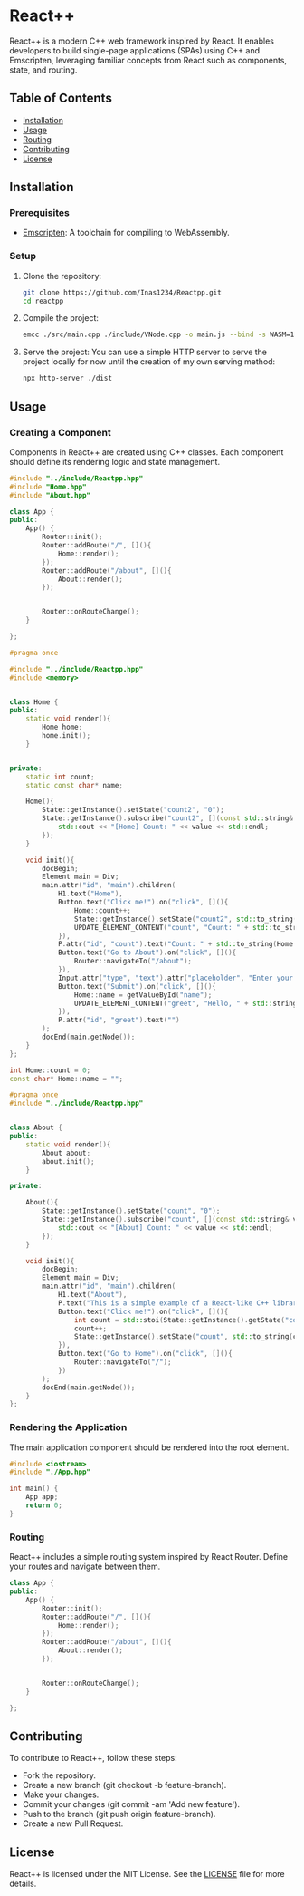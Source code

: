# React++

React++ is a modern C++ web framework inspired by React. It enables developers to build single-page applications (SPAs) using C++ and Emscripten, leveraging familiar concepts from React such as components, state, and routing.

## Table of Contents

- [Installation](#installation)
- [Usage](#usage)
- [Routing](#routing)
- [Contributing](#contributing)
- [License](#license)

## Installation

### Prerequisites

- [Emscripten](https://emscripten.org/docs/getting_started/downloads.html): A toolchain for compiling to WebAssembly.

### Setup

1. Clone the repository:
   ```bash
   git clone https://github.com/Inas1234/Reactpp.git
   cd reactpp
2. Compile the project:
   ```bash
   emcc ./src/main.cpp ./include/VNode.cpp -o main.js --bind -s WASM=1 -s NO_EXIT_RUNTIME=1 -s EXPORTED_FUNCTIONS='["_invokeCppCallback", "_main"]'  -s EXPORTED_RUNTIME_METHODS='["ccall","cwrap"]' -sNO_DISABLE_EXCEPTION_CATCHING 
3. Serve the project:
   You can use a simple HTTP server to serve the project locally for now until the creation of my own serving method:
   ```bash
   npx http-server ./dist
   
## Usage

### Creating a Component

Components in React++ are created using C++ classes. Each component should define its rendering logic and state management.

```cpp
#include "../include/Reactpp.hpp"
#include "Home.hpp"
#include "About.hpp"

class App {
public:
    App() {
        Router::init();
        Router::addRoute("/", [](){
            Home::render();
        });
        Router::addRoute("/about", [](){
            About::render();            
        });


        Router::onRouteChange();
    }

};
```

```cpp
#pragma once

#include "../include/Reactpp.hpp"
#include <memory>


class Home {
public:
    static void render(){
        Home home;
        home.init();
    }


private:
    static int count;
    static const char* name;

    Home(){
        State::getInstance().setState("count2", "0");
        State::getInstance().subscribe("count2", [](const std::string& value){
            std::cout << "[Home] Count: " << value << std::endl;
        });
    }

    void init(){
        docBegin;
        Element main = Div;
        main.attr("id", "main").children(
            H1.text("Home"),
            Button.text("Click me!").on("click", [](){
                Home::count++;
                State::getInstance().setState("count2", std::to_string(Home::count));
                UPDATE_ELEMENT_CONTENT("count", "Count: " + std::to_string(Home::count));
            }),
            P.attr("id", "count").text("Count: " + std::to_string(Home::count)),
            Button.text("Go to About").on("click", [](){
                Router::navigateTo("/about");
            }),
            Input.attr("type", "text").attr("placeholder", "Enter your name").attr("id", "name"),
            Button.text("Submit").on("click", [](){
                Home::name = getValueById("name");
                UPDATE_ELEMENT_CONTENT("greet", "Hello, " + std::string(name) + "!");
            }),
            P.attr("id", "greet").text("")
        );
        docEnd(main.getNode());
    }
};

int Home::count = 0;
const char* Home::name = "";
```

```cpp
#pragma once
#include "../include/Reactpp.hpp"


class About {
public:
    static void render(){
        About about;
        about.init();
    }

private:

    About(){
        State::getInstance().setState("count", "0");
        State::getInstance().subscribe("count", [](const std::string& value){
            std::cout << "[About] Count: " << value << std::endl;
        });
    }

    void init(){
        docBegin;
        Element main = Div;
        main.attr("id", "main").children(
            H1.text("About"),
            P.text("This is a simple example of a React-like C++ library."),
            Button.text("Click me!").on("click", [](){
                int count = std::stoi(State::getInstance().getState("count"));
                count++;
                State::getInstance().setState("count", std::to_string(count));
            }),
            Button.text("Go to Home").on("click", [](){
                Router::navigateTo("/");
            })
        );
        docEnd(main.getNode());
    }
};
```

### Rendering the Application

The main application component should be rendered into the root element.

```c++
#include <iostream>
#include "./App.hpp"

int main() {
    App app;
    return 0;
}
```

### Routing

React++ includes a simple routing system inspired by React Router. Define your routes and navigate between them.

```c++
class App {
public:
    App() {
        Router::init();
        Router::addRoute("/", [](){
            Home::render();
        });
        Router::addRoute("/about", [](){
            About::render();            
        });


        Router::onRouteChange();
    }

};
```

## Contributing

To contribute to React++, follow these steps:

- Fork the repository.
- Create a new branch (git checkout -b feature-branch).
- Make your changes.
- Commit your changes (git commit -am 'Add new feature').
- Push to the branch (git push origin feature-branch).
- Create a new Pull Request.

## License

React++ is licensed under the MIT License. See the [LICENSE](LICENSE.md) file for more details.
